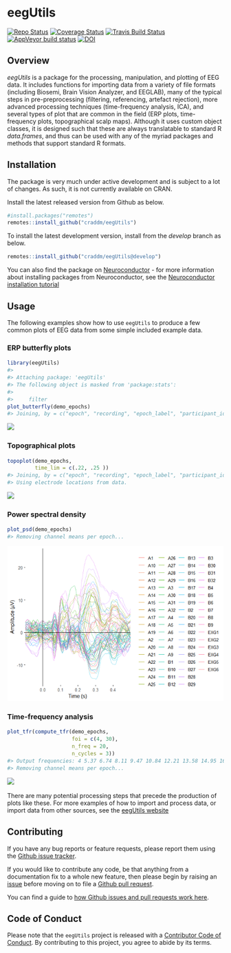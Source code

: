 eegUtils
================

[![Repo
Status](http://www.repostatus.org/badges/latest/wip.svg)](http://www.repostatus.org/#wip)
[![Coverage
Status](https://img.shields.io/codecov/c/github/craddm/eegUtils/master.svg)](https://codecov.io/github/craddm/eegUtils?branch=master)
[![Travis Build
Status](https://travis-ci.org/craddm/eegUtils.svg?branch=master)](https://travis-ci.org/craddm/eegUtils)
[![AppVeyor build
status](https://ci.appveyor.com/api/projects/status/github/craddm/eegUtils?branch=master&svg=true)](https://ci.appveyor.com/project/craddm/eegUtils)
[![DOI](https://zenodo.org/badge/85406871.svg)](https://zenodo.org/badge/latestdoi/85406871)

## Overview

*eegUtils* is a package for the processing, manipulation, and plotting
of EEG data. It includes functions for importing data from a variety of
file formats (including Biosemi, Brain Vision Analyzer, and EEGLAB),
many of the typical steps in pre-preprocessing (filtering, referencing,
artefact rejection), more advanced processing techniques (time-frequency
analysis, ICA), and several types of plot that are common in the field
(ERP plots, time-frequency plots, topographical scalp maps). Although it
uses custom object classes, it is designed such that these are always
translatable to standard R *data.frames*, and thus can be used with any
of the myriad packages and methods that support standard R formats.

## Installation

The package is very much under active development and is subject to a
lot of changes. As such, it is not currently available on CRAN.

Install the latest released version from Github as below.

``` r
#install.packages("remotes")
remotes::install_github("craddm/eegUtils")
```

To install the latest development version, install from the *develop*
branch as below.

``` r
remotes::install_github("craddm/eegUtils@develop")
```

You can also find the package on
[Neuroconductor](https://neuroconductor.org) - for more information
about installing packages from Neuroconductor, see the [Neuroconductor
installation tutorial](https://neuroconductor.org/tutorials/install)

## Usage

The following examples show how to use `eegUtils` to produce a few
common plots of EEG data from some simple included example data.

### ERP butterfly plots

``` r
library(eegUtils)
#> 
#> Attaching package: 'eegUtils'
#> The following object is masked from 'package:stats':
#> 
#>     filter
plot_butterfly(demo_epochs)
#> Joining, by = c("epoch", "recording", "epoch_label", "participant_id")
```

![](man/figures/unnamed-chunk-3-1.png)<!-- -->

### Topographical plots

``` r
topoplot(demo_epochs, 
         time_lim = c(.22, .25 ))
#> Joining, by = c("epoch", "recording", "epoch_label", "participant_id")
#> Using electrode locations from data.
```

![](man/figures/unnamed-chunk-4-1.png)<!-- -->

### Power spectral density

``` r
plot_psd(demo_epochs)
#> Removing channel means per epoch...
```

![](man/figures/unnamed-chunk-5-1.png)<!-- -->

### Time-frequency analysis

``` r
plot_tfr(compute_tfr(demo_epochs,
                     foi = c(4, 30),
                     n_freq = 20,
                     n_cycles = 3))
#> Output frequencies: 4 5.37 6.74 8.11 9.47 10.84 12.21 13.58 14.95 16.32 17.68 19.05 20.42 21.79 23.16 24.53 25.89 27.26 28.63 30
#> Removing channel means per epoch...
```

![](man/figures/unnamed-chunk-6-1.png)<!-- -->

There are many potential processing steps that precede the production of
plots like these. For more examples of how to import and process data,
or import data from other sources, see the [eegUtils
website](https://craddm.github.io/eegUtils)

## Contributing

If you have any bug reports or feature requests, please report them
using the [Github issue
tracker](https://github.com/craddm/eegUtils/issues).

If you would like to contribute any code, be that anything from a
documentation fix to a whole new feature, then please begin by raising
an [issue](https://github.com/craddm/eegUtils/issues) before moving on
to file a [Github pull
request](https://github.com/craddm/eegUtils/pulls).

You can find a guide to [how Github issues and pull requests work
here](https://help.github.com/en/github/collaborating-with-issues-and-pull-requests/about-pull-requests).

## Code of Conduct

Please note that the `eegUtils` project is released with a [Contributor
Code of Conduct](CODE_OF_CONDUCT.md). By contributing to this project,
you agree to abide by its terms.
